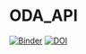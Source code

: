 # ODA_API
[![Binder](https://mybinder.org/badge_logo.svg)](https://mybinder.org/v2/gh/andriineronov/ODA_API/master)
[![DOI](https://zenodo.org/badge/189023180.svg)](https://zenodo.org/badge/latestdoi/189023180)
